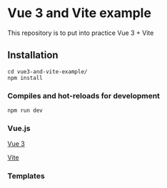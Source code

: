 # Vue 3 and Vite example

This repository is to put into practice Vue 3 + Vite

## Installation

```
cd vue3-and-vite-example/
npm install
```

### Compiles and hot-reloads for development
```
npm run dev
```

### Vue.js

[Vue 3](https://v3.vuejs.org/)

[Vite](https://vitejs.dev/guide/)

### Templates
